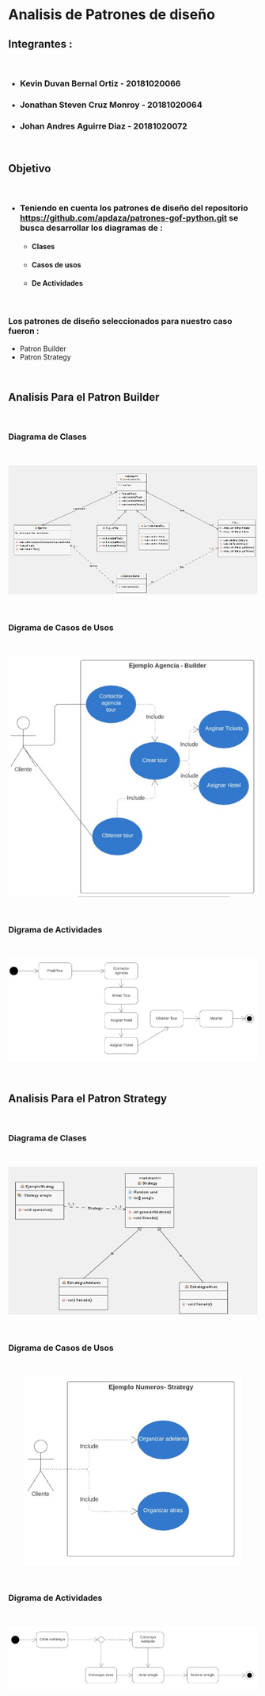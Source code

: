 # Analisis de Patrones de diseño
## **Integrantes :**
<br>

* ### **Kevin Duvan Bernal Ortiz - 20181020066**
* ### **Jonathan Steven Cruz Monroy - 20181020064**
* ### **Johan Andres Aguirre Diaz - 20181020072**
<br>

## **Objetivo**
<br>

* ### Teniendo  en cuenta los patrones de diseño del repositorio https://github.com/apdaza/patrones-gof-python.git se busca desarrollar los diagramas  de :
    + #### Clases
    + #### Casos de usos
    + #### De Actividades   
<br>

###   Los patrones de diseño seleccionados para nuestro caso fueron :
+ Patron Builder
+ Patron Strategy

<br>

## **Analisis Para el Patron Builder**    
<br>

### **Diagrama de Clases**  
<br>
<center>

![DiagramaClasesB](imagenes/DiagramaClasesBuilder.jpeg)  
</center>  
<br>

### **Digrama de Casos de Usos**
<br>
<center>

![DiagramaCasosUsoB](imagenes/DiagramaCasosUsoBuilder.jpeg)
</center>  
<br>

### **Digrama  de Actividades**  
<br>
<center>

![DiagramaActividadesB](imagenes/DiagramaActividadesBuilder.jpeg)
</center>
<br>

## **Analisis Para el Patron Strategy**
<br>

### **Diagrama de Clases**
<br>
<center>

![DiagramaClasesS](imagenes/DiagramaClasesStrategy.jpeg)
</center>
<br>

### **Digrama de Casos de Usos**
<br>
<center>

![DiagramaCasosUsoS](imagenes/DiagramaCasosUsoStrategy.jpeg)
</center>  
<br>

### **Digrama  de Actividades**  

<br>
<center>

![DiagramaActividadess](imagenes/DiagramaActividadesStrategy.jpeg)
</center>
